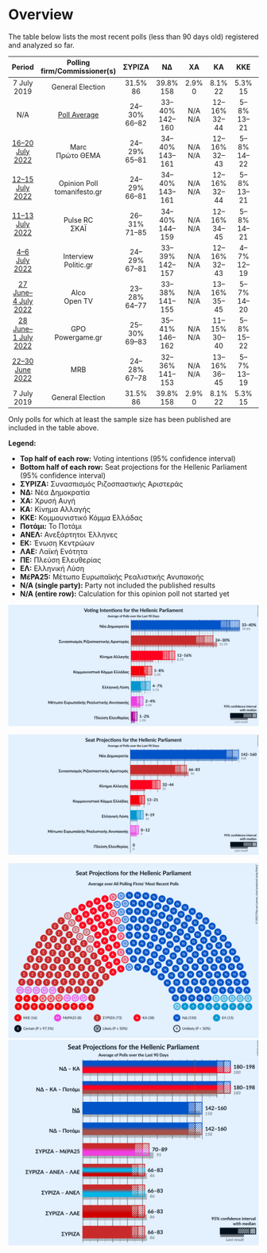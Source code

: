 # Overview

The table below lists the most recent polls (less than 90 days old) registered and analyzed so far.

| Period     | Polling firm/Commissioner(s) | ΣΥΡΙΖΑ | ΝΔ | ΧΑ | ΚΑ | ΚΚΕ | Ποτάμι | ΑΝΕΛ | ΕΚ | ΛΑΕ | ΠΕ | ΕΛ | ΜέΡΑ25 |
|:----------:|:----------------------------:|:--:|:--:|:--:|:--:|:--:|:--:|:--:|:--:|:--:|:--:|:--:|:--:|
| 7 July 2019 | General Election | 31.5% <br> 86 | 39.8% <br> 158 | 2.9% <br> 0 | 8.1% <br> 22 | 5.3% <br> 15 | 0.0% <br> 0 | 0.0% <br> 0 | 1.2% <br> 0 | 0.0% <br> 0 | 1.5% <br> 0 | 3.7% <br> 10 | 3.4% <br> 9 |
| N/A | [Poll Average](average.html) | 24–30% <br> 66–82 | 33–40% <br> 142–160 | N/A <br> N/A | 12–16% <br> 32–44 | 5–8% <br> 13–21 | N/A <br> N/A | N/A <br> N/A | N/A <br> N/A | N/A <br> N/A | 1–2% <br> 0 | 4–7% <br> 10–19 | 2–4% <br> 0–12 |
| [16–20 July 2022](2022-07-20-Marc.html) | Marc <br> Πρώτο ΘΕΜΑ | 24–29% <br> 65–81 | 34–40% <br> 143–161 | N/A <br> N/A | 12–16% <br> 32–43 | 5–8% <br> 14–22 | N/A <br> N/A | N/A <br> N/A | N/A <br> N/A | N/A <br> N/A | N/A <br> N/A | 4–7% <br> 11–19 | 2–4% <br> 0–12 |
| [12–15 July 2022](2022-07-15-OpinionPoll.html) | Opinion Poll <br> tomanifesto.gr | 24–29% <br> 66–81 | 34–40% <br> 143–161 | N/A <br> N/A | 12–16% <br> 32–44 | 5–8% <br> 13–21 | N/A <br> N/A | N/A <br> N/A | N/A <br> N/A | N/A <br> N/A | 1–2% <br> 0 | 4–7% <br> 12–20 | 2–4% <br> 0–11 |
| [11–13 July 2022](2022-07-13-PulseRC.html) | Pulse RC <br> ΣΚΑΪ | 26–31% <br> 71–85 | 34–40% <br> 144–159 | N/A <br> N/A | 12–16% <br> 34–45 | 5–8% <br> 14–21 | N/A <br> N/A | N/A <br> N/A | N/A <br> N/A | N/A <br> N/A | N/A <br> N/A | 3–5% <br> 8–14 | 2–4% <br> 0–10 |
| [4–6 July 2022](2022-07-06-Interview.html) | Interview <br> Politic.gr | 24–29% <br> 67–81 | 33–39% <br> 142–157 | N/A <br> N/A | 12–16% <br> 32–43 | 4–7% <br> 12–19 | N/A <br> N/A | N/A <br> N/A | N/A <br> N/A | N/A <br> N/A | N/A <br> N/A | 4–7% <br> 12–19 | 3–5% <br> 0–12 |
| [27 June–4 July 2022](2022-07-04-Alco.html) | Alco <br> Open TV | 23–28% <br> 64–77 | 33–38% <br> 141–155 | N/A <br> N/A | 13–16% <br> 35–45 | 5–7% <br> 14–20 | N/A <br> N/A | N/A <br> N/A | N/A <br> N/A | N/A <br> N/A | N/A <br> N/A | 5–7% <br> 13–20 | 3–5% <br> 0–13 |
| [28 June–1 July 2022](2022-07-01-GPO.html) | GPO <br> Powergame.gr | 25–30% <br> 69–83 | 35–41% <br> 146–162 | N/A <br> N/A | 11–15% <br> 30–40 | 5–8% <br> 15–22 | N/A <br> N/A | N/A <br> N/A | N/A <br> N/A | N/A <br> N/A | N/A <br> N/A | 4–7% <br> 12–19 | 2–4% <br> 0–10 |
| [22–30 June 2022](2022-06-30-MRB.html) | MRB | 24–28% <br> 67–78 | 32–36% <br> 141–153 | N/A <br> N/A | 13–16% <br> 36–45 | 5–7% <br> 13–19 | N/A <br> N/A | N/A <br> N/A | N/A <br> N/A | N/A <br> N/A | N/A <br> N/A | 4–6% <br> 12–18 | 3–5% <br> 0–13 |
| 7 July 2019 | General Election | 31.5% <br> 86 | 39.8% <br> 158 | 2.9% <br> 0 | 8.1% <br> 22 | 5.3% <br> 15 | 0.0% <br> 0 | 0.0% <br> 0 | 1.2% <br> 0 | 0.0% <br> 0 | 1.5% <br> 0 | 3.7% <br> 10 | 3.4% <br> 9 |

Only polls for which at least the sample size has been published are included in the table above.

**Legend:**
+ **Top half of each row:** Voting intentions (95% confidence interval)
+ **Bottom half of each row:** Seat projections for the Hellenic Parliament (95% confidence interval)
+ **ΣΥΡΙΖΑ:** Συνασπισμός Ριζοσπαστικής Αριστεράς
+ **ΝΔ:** Νέα Δημοκρατία
+ **ΧΑ:** Χρυσή Αυγή
+ **ΚΑ:** Κίνημα Αλλαγής
+ **ΚΚΕ:** Κομμουνιστικό Κόμμα Ελλάδας
+ **Ποτάμι:** Το Ποτάμι
+ **ΑΝΕΛ:** Ανεξάρτητοι Έλληνες
+ **ΕΚ:** Ένωση Κεντρώων
+ **ΛΑΕ:** Λαϊκή Ενότητα
+ **ΠΕ:** Πλεύση Ελευθερίας
+ **ΕΛ:** Ελληνική Λύση
+ **ΜέΡΑ25:** Μέτωπο Ευρωπαϊκής Ρεαλιστικής Ανυπακοής
+ **N/A (single party):** Party not included the published results
+ **N/A (entire row):** Calculation for this opinion poll not started yet


![Graph with voting intentions not yet produced](average.png "Voting Intentions")

![Graph with seats not yet produced](average-seats.png "Seats")

![Graph with seating plan not yet produced](average-seating-plan.png "Seating Plan")
![Graph with coalitions seats not yet produced](average-coalitions-seats.png "Coalitions Seats")
